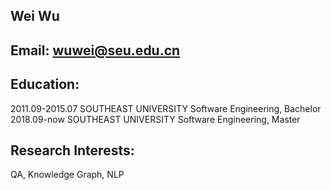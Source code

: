 ## Wei Wu

## Email: wuwei@seu.edu.cn

## Education:

2011.09-2015.07 SOUTHEAST UNIVERSITY  Software Engineering, Bachelor
2018.09-now     SOUTHEAST UNIVERSITY  Software Engineering, Master


## Research Interests:
QA, Knowledge Graph, NLP

